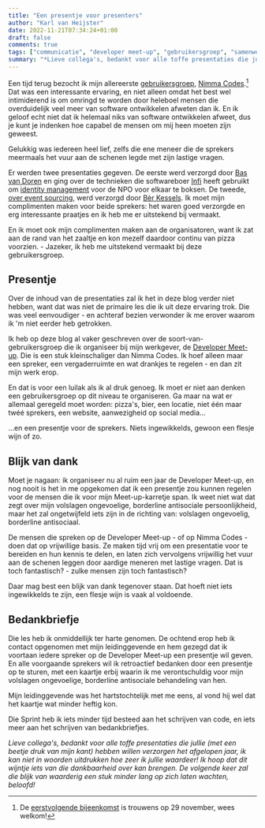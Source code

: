 ```yaml
---
title: "Een presentje voor presenters"
author: "Karl van Heijster"
date: 2022-11-21T07:34:24+01:00
draft: false
comments: true
tags: ["communicatie", "developer meet-up", "gebruikersgroep", "samenwerking", "waardering"]
summary: "*Lieve collega's, bedankt voor alle toffe presentaties die jullie (met een beetje druk van mijn kant) hebben willen verzorgen het afgelopen jaar, ik kan niet in woorden uitdrukken hoe zeer ik jullie waardeer! Ik hoop dat dit wijntje iets van die dankbaarheid over kan brengen. De volgende keer zal die blijk van waarderig een stuk minder lang op zich laten wachten, beloofd!*"
---
```


Een tijd terug bezocht ik mijn allereerste [gebruikersgroep](https://nl.wikipedia.org/wiki/Gebruikersgroep), [Nimma Codes](https://www.nimma.codes/).[^1] Dat was een interessante ervaring, en niet alleen omdat het best wel intimiderend is om omringd te worden door heleboel mensen die overduidelijk veel meer van software ontwikkelen afweten dan ik. En ik geloof echt niet dat ik helemaal niks van software ontwikkelen afweet, dus je kunt je indenken hoe capabel de mensen om mij heen moeten zijn geweest.


Gelukkig was iedereen heel lief, zelfs die ene meneer die de sprekers meermaals het vuur aan de schenen legde met zijn lastige vragen.


Er werden twee presentaties gegeven. De eerste werd verzorgd door [Bas van Doren](https://nl.linkedin.com/in/basvdoren) en ging over de technieken die softwareboer [Infi](https://infi.nl/) heeft gebruikt om [identity management](https://en.wikipedia.org/wiki/Identity_management) voor de NPO voor elkaar te boksen. De tweede, [over event sourcing](https://berk.es/es/#/title-slide), werd verzorgd door [Bèr Kessels](https://berk.es/). Ik moet mijn complimenten maken voor beide sprekers: het waren goed verzorgde en erg interessante praatjes en ik heb me er uitstekend bij vermaakt. 


En ik moet ook mijn complimenten maken aan de organisatoren, want ik zat aan de rand van het zaaltje en kon mezelf daardoor continu van pizza voorzien. - Jazeker, ik heb me uitstekend vermaakt bij deze gebruikersgroep.


## Presentje


Over de inhoud van de presentaties zal ik het in deze blog verder niet hebben, want dat was niet de primaire les die ik uit deze ervaring trok. Die was veel eenvoudiger - en achteraf bezien verwonder ik me erover waarom ik 'm niet eerder heb getrokken. 


Ik heb op deze blog al vaker geschreven over de soort-van-gebruikersgroep die ik organiseer bij mijn werkgever, de [Developer Meet-up](/tags/developer-meet-up/). Die is een stuk kleinschaliger dan Nimma Codes. Ik hoef alleen maar een spreker, een vergaderruimte en wat drankjes te regelen - en dan zit mijn werk erop. 


En dat is voor een luilak als ik al druk genoeg. Ik moet er niet aan denken een gebruikersgroep op dit niveau te organiseren. Ga maar na wat er allemaal geregeld moet worden: pizza's, bier, een locatie, niet één maar twéé sprekers, een website, aanwezigheid op social media... 


...en een presentje voor de sprekers. Niets ingewikkelds, gewoon een flesje wijn of zo.


## Blijk van dank


Moet je nagaan: ik organiseer nu al ruim een jaar de Developer Meet-up, en nog nooit is het in me opgekomen dat ik een presentje zou kunnen regelen voor de mensen die ik voor mijn Meet-up-karretje span. Ik weet niet wat dat zegt over mijn volslagen ongevoelige, borderline antisociale persoonlijkheid, maar het zal ongetwijfeld iets zijn in de richting van: volslagen ongevoelig, borderline antisociaal.


De mensen die spreken op de Developer Meet-up - of op Nimma Codes - doen dat op vrijwillige basis. Ze maken tijd vrij om een presentatie voor te bereiden en hun kennis te delen, en laten zich vervolgens vrijwillig het vuur aan de schenen leggen door aardige meneren met lastige vragen. Dat is toch fantastisch? - zulke mensen zijn toch fantastisch?


Daar mag best een blijk van dank tegenover staan. Dat hoeft niet iets ingewikkelds te zijn, een flesje wijn is vaak al voldoende.


## Bedankbriefje


Die les heb ik onmiddellijk ter harte genomen. De ochtend erop heb ik contact opgenomen met mijn leidinggevende en hem gezegd dat ik voortaan iedere spreker op de Developer Meet-up een presentje wil geven. En alle voorgaande sprekers wil ik retroactief bedanken door een presentje op te sturen, met een kaartje erbij waarin ik me verontschuldig voor mijn volslagen ongevoelige, borderline antisociale behandeling van hen. 


Mijn leidinggevende was het hartstochtelijk met me eens, al vond hij wel dat het kaartje wat minder heftig kon.


Die Sprint heb ik iets minder tijd besteed aan het schrijven van code, en iets meer aan het schrijven van bedankbriefjes. 


*Lieve collega's, bedankt voor alle toffe presentaties die jullie (met een beetje druk van mijn kant) hebben willen verzorgen het afgelopen jaar, ik kan niet in woorden uitdrukken hoe zeer ik jullie waardeer! Ik hoop dat dit wijntje iets van die dankbaarheid over kan brengen. De volgende keer zal die blijk van waarderig een stuk minder lang op zich laten wachten, beloofd!*


[^1]: De [eerstvolgende bijeenkomst](https://www.meetup.com/nimma-codes-meetup-group/events/287692013/) is trouwens op 29 november, wees welkom!
